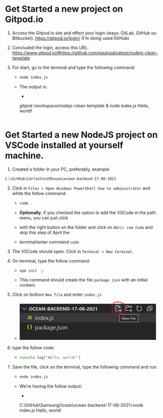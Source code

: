 # Get Started a new project on Gitpod.io

1. Access the Gitpod.io site and effect your login (ways: GitLab, GitHub ou Bitbucket).
   https://gitpod.io/login/
   (I'm doing used GitHub)

2. Concluded the login, access this URL:
   https://www.gitpod.io/#https://github.com/paulosalvatore/nodejs-clean-template

3. For start, go to the terminal and type the following command:

   - ```bash
     node index.js
     ```

   - The output is:

      - ```
       gitpod /workspace/nodejs-clean-template $ node index.js
       Hello, world!
       ```

#  Get Started a new NodeJS project on VSCode installed at yourself machine.

1. Created a folder in your PC, preferably, example:

```bash
C:\GitHub\CarlosViniMSouza\ocean-backend-17-08-2021
```

2. Click in `Files > Open Windows PowerShell how to administrator` and white the follow command:

   - ```bash
     code .
     ```

   - **Optionally**, if you checked the option to add the VSCode in the path menu, you can just click
   - with the right button on the folder and click on `Abrir com Code` and skip this step of April the 
   - terminal/enter command `code.`

3. The VSCode should open. Click in `Terminal > New terminal`.

4. On terminal, type the follow command:

   - ```bash
     npm init -y
     ```

   - This command should create the file `package.json` with an initial content.

6. Click on bottom `New file` and enter `index.js`

   - ![Creating file](images_readme/criando-arquivo.png)

7. type the follow code:

   - ```javascript
     console.log("Hello, world!")
     ```

8. Save the file, click on the terminal, type the following command and run:

   - ```bash
     node index.js
     ```

   - We're having the follow output:

      - ```
       C:\GitHub\SamsungOcean\ocean-backend-17-08-2021>node index.js
       Hello, world!
       ```